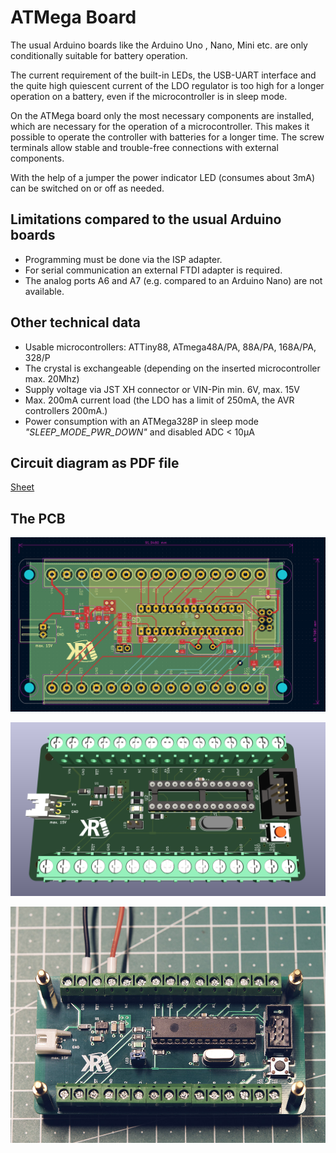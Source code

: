 # ATMega Board

The usual Arduino boards like the Arduino Uno , Nano, Mini etc. are only conditionally suitable for battery operation.

The current requirement of the built-in LEDs, the USB-UART interface and the quite high quiescent current of the LDO regulator is too high for a longer operation on a battery, even if the microcontroller is in sleep mode.

On the ATMega board only the most necessary components are installed, which are necessary for the operation of a microcontroller. This makes it possible to operate the controller with batteries for a longer time. The screw terminals allow stable and trouble-free connections with external components.

With the help of a jumper the power indicator LED (consumes about 3mA) can be switched on or off as needed. 

## Limitations compared to the usual Arduino boards  

* Programming must be done via the ISP adapter.
* For serial communication an external FTDI adapter is required.
* The analog ports A6 and A7 (e.g. compared to an Arduino Nano) are not available.

## Other technical data

* Usable microcontrollers: ATTiny88, ATmega48A/PA, 88A/PA, 168A/PA, 328/P
* The crystal is exchangeable (depending on the inserted microcontroller max. 20Mhz)
* Supply voltage via JST XH connector or VIN-Pin min. 6V, max. 15V
* Max. 200mA current load (the LDO has a limit of 250mA, the AVR controllers 200mA.)
* Power consumption with an ATMega328P in sleep mode *"SLEEP_MODE_PWR_DOWN"* and disabled ADC < 10µA

## Circuit diagram as PDF file

[Sheet](https://github.com/DoImant/Stuff/blob/main/ATMega-Board/ATMega-Board.pdf)

## The PCB

![PCB](https://github.com/DoImant/Stuff/blob/main/ATMega-Board/ATMega-Board-PCB.png?raw=true)

![3D-Image](https://github.com/DoImant/Stuff/blob/main/ATMega-Board/ATMega-Board-PCB-3D.png?raw=true)

![Picture](https://github.com/DoImant/Stuff/blob/main/ATMega-Board/ATMegaboard-1024.jpg?raw=true)

